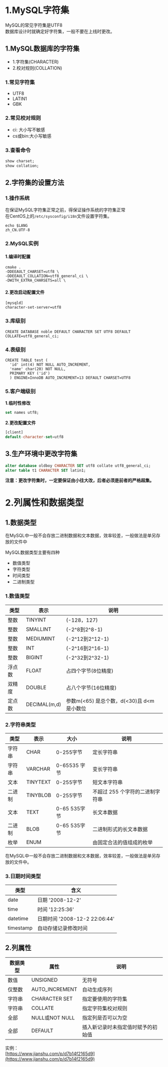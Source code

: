 # 1.MySQL字符集
MySQL的常见字符集是UTF8<br>
数据库设计时就确定好字符集，一般不要在上线时更改。<br>

## 1.MySQL数据库的字符集

- 1.字符集(CHARACTER)
- 2.校对规则(COLLATION)

### 1.常见字符集
- UTF8
- LATIN1
- GBK

### 2.常见校对规则

- ci: 大小写不敏感
- cs或bin:大小写敏感

### 3.查看命令

```sql
show charset;
show collation;
```

## 2.字符集的设置方法
### 1.操作系统
在保证MySQL字符集正常之前，得保证操作系统的字符集正常<br>
在CentOS上的``/etc/sysconfig/i18n``文件设置字符集。<br>

```shell
echo $LANG
zh_CN.UTF-8
```

### 2.MySQL实例
#### 1.编译时配置
```shell
cmake .
-DDEEAULT_CHARSET=utf8 \
-DDEEAULT_COLLATION=utf8_general_ci \
-DWITH_EXTRA_CHARSETS=all \
```

#### 2.更改启动配置文件
```shell
[mysqld]
character-set-server=utf8
```

### 3.库级别
```mysql
CREATE DATABASE noble DEFAULT CHARACTER SET UTF8 DEFAULT COLLATE=utf8_general_ci;
```

### 4.表级别
```mysql
CREATE TABLE test (
  'id' int(4) NOT NULL AUTO_INCREMENT,
  'name' char(20) NOT NULL,
  PRIMARY KEY ('id')
  ) ENGINE=InnoDB AUTO_INCREMENT=13 DEFAULT CHARSET=UTF8
```

### 5.客户端级别
**1.临时性修改**<br>
```sql
set names utf8;
```

**2.更改配置文件**<br>
```sql
[client]
default-character-set=utf8
```

## 3.生产环境中更改字符集
```sql
alter database oldboy CHARACTER SET utf8 collate utf8_general_ci;
alter table t1 CHARACTER SET latin1;
```

**注意：更改字符集时，一定要保证由小往大改，后者必须是前者的严格超集。**<br>

# 2.列属性和数据类型

## 1.数据类型
在MySQL中一般不会存放二进制数据和文本数据，效率较差，一般做法是单另存放的文件中<br>

MySQL数据类型主要有四种<br>
- 数值类型
- 字符类型
- 时间类型
- 二进制类型

### 1.数值类型

|类型|表示|说明|
|----|---|----|
|整数| TINYINT  | (-128，127)  |
|整数| SMALLINT  | (-2^8到2^8-1)  |
|整数| MEDIUMINT  | (-2^12到2^12-1)  |
|整数| INT  | (-2^16到2^16-1)  |
|整数| BIGINT  | (-2^32到2^32-1)  |
|浮点数| FLOAT  | 占四个字节(8位精度)  |
|双精度| DOUBLE  | 占八个字节(16位精度)  |
|定点数| DECIMAL(m,d)  |  参数m(<65) 是总个数，d(<30)且 d<m 是小数位  |


### 2.字符串类型

|类型|表示|大小|说明|
|----|---|----|---|
| 字符串  | CHAR  | 0-255字节  | 定长字符串  |
| 字符串  | VARCHAR  |  0-65535 字节 |  变长字符串 |
| 文本  |  TINYTEXT | 0-255字节  | 短文本字符串  |
| 二进制  | TINYBLOB  | 0-255字节  |  不超过 255 个字符的二进制字符串 |
| 文本  | TEXT  |  0-65 535字节 | 长文本数据  |
| 二进制  | BLOB	  | 0-65 535字节  | 	二进制形式的长文本数据  |
| 枚举  | ENUM  |   | 由固定合法的值组成的枚举  |

在MySQL中一般不会存放二进制数据和文本数据，效率较差，一般做法是单另存放的文件中。<br>

### 3.日期时间类型

|类型|含义|
|----|----|
| date  |  日期 '2008-12-2' |
|  time | 时间 '12:25:36'  |
|  datetime | 日期时间 '2008-12-2 22:06:44'  |
| timestamp  | 自动存储记录修改时间  |

## 2.列属性

|数据类型|属性|说明|
|-------|----|----|
| 数值  | UNSIGNED  | 无符号  |
| 仅整数  | AUTO_INCREMENT  | 自动生成序列  |
| 字符串  | CHARACTER SET  | 指定要使用的字符集  |
| 字符串  | COLLATE  | 指定字符集校对规则  |
| 全部  | NULL或NOT NULL  | 指定列是否可以为空  |
| 全部  | DEFAULT  | 插入新记录时未指定值时赋予的初始值  |


实例：<br>
[https://www.jianshu.com/p/d7b14f2165d9](https://www.jianshu.com/p/d7b14f2165d9)<br>
